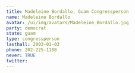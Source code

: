 ```yaml
---
title: Madeleine Bordallo, Guam Congressperson
name: Madeleine Bordallo
avatar: /ui/img/avatars/Madeleine_Bordallo.jpg
party: democrat
state: guam
type: congressperson
lasthall: 2003-01-03
phone: 202-225-1188
never: TRUE
twitter: 
---
```

